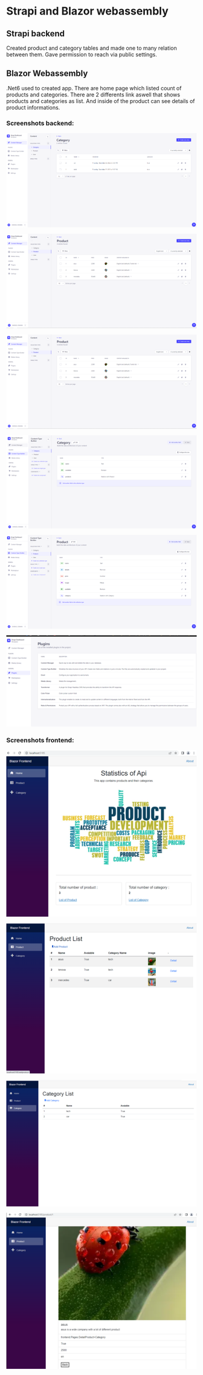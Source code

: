 # Strapi and Blazor webassembly


## Strapi backend 

Created product and category tables and made one to many relation between them. Gave permission to reach via public settings.



## Blazor Webassembly

.Net6 used to created app. There are home page which listed count of products and categories. There are 2 differents link aswell that shows products and categories as list. And inside of the product can see details of product informations.

### Screenshots backend:

![backend](/img/strapi-backend-1.png)

![backend](/img/strapi-backend-2.png)

![backend](/img/strapi-backend-3.png)

![backend](/img/strapi-backend-4.png)

![backend](/img/strapi-backend-5.png)

![backend](/img/strapi-backend-6.png)

### Screenshots frontend:

![frontend](/img/strapi-frontend-1.png)

![frontend](/img/strapi-frontend-2.png)

![frontend](/img/strapi-frontend-3.png)

![frontend](/img/strapi-frontend-4.png)
